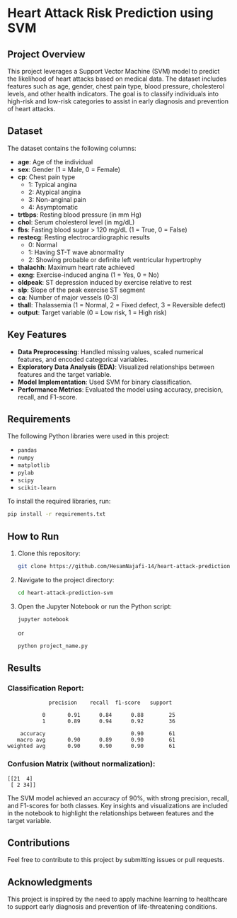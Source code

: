 # Heart Attack Risk Prediction using SVM

## Project Overview

This project leverages a Support Vector Machine (SVM) model to predict the likelihood of heart attacks based on medical data. The dataset includes features such as age, gender, chest pain type, blood pressure, cholesterol levels, and other health indicators. The goal is to classify individuals into high-risk and low-risk categories to assist in early diagnosis and prevention of heart attacks.

## Dataset

The dataset contains the following columns:

- **age**: Age of the individual
- **sex**: Gender (1 = Male, 0 = Female)
- **cp**: Chest pain type
  - 1: Typical angina
  - 2: Atypical angina
  - 3: Non-anginal pain
  - 4: Asymptomatic
- **trtbps**: Resting blood pressure (in mm Hg)
- **chol**: Serum cholesterol level (in mg/dL)
- **fbs**: Fasting blood sugar > 120 mg/dL (1 = True, 0 = False)
- **restecg**: Resting electrocardiographic results
  - 0: Normal
  - 1: Having ST-T wave abnormality
  - 2: Showing probable or definite left ventricular hypertrophy
- **thalachh**: Maximum heart rate achieved
- **exng**: Exercise-induced angina (1 = Yes, 0 = No)
- **oldpeak**: ST depression induced by exercise relative to rest
- **slp**: Slope of the peak exercise ST segment
- **ca**: Number of major vessels (0-3)
- **thall**: Thalassemia (1 = Normal, 2 = Fixed defect, 3 = Reversible defect)
- **output**: Target variable (0 = Low risk, 1 = High risk)

## Key Features

- **Data Preprocessing**: Handled missing values, scaled numerical features, and encoded categorical variables.
- **Exploratory Data Analysis (EDA)**: Visualized relationships between features and the target variable.
- **Model Implementation**: Used SVM for binary classification.
- **Performance Metrics**: Evaluated the model using accuracy, precision, recall, and F1-score.

## Requirements

The following Python libraries were used in this project:

- `pandas`
- `numpy`
- `matplotlib`
- `pylab`
- `scipy`
- `scikit-learn`

To install the required libraries, run:

```bash
pip install -r requirements.txt
```

## How to Run

1. Clone this repository:
   ```bash
   git clone https://github.com/HesamNajafi-14/heart-attack-prediction-svm.git
   ```
2. Navigate to the project directory:
   ```bash
   cd heart-attack-prediction-svm
   ```
3. Open the Jupyter Notebook or run the Python script:
   ```bash
   jupyter notebook
   ```
   or
   ```bash
   python project_name.py
   ```

## Results

### Classification Report:

```
             precision    recall  f1-score   support

           0       0.91      0.84      0.88        25
           1       0.89      0.94      0.92        36

    accuracy                           0.90        61
   macro avg       0.90      0.89      0.90        61
weighted avg       0.90      0.90      0.90        61
```

### Confusion Matrix (without normalization):

```
[[21  4]
 [ 2 34]]
```

The SVM model achieved an accuracy of 90%, with strong precision, recall, and F1-scores for both classes. Key insights and visualizations are included in the notebook to highlight the relationships between features and the target variable.

## Contributions

Feel free to contribute to this project by submitting issues or pull requests.

## Acknowledgments

This project is inspired by the need to apply machine learning to healthcare to support early diagnosis and prevention of life-threatening conditions.

